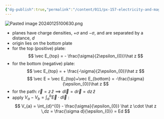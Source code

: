 ```yaml
---
{"dg-publish":true,"permalink":"/content/011/px-157-electricity-and-magnetism/px-157-b-electric-fields/ii-potentials/px-157-b8e-potential-difference-between-two-oppositely-charged-plates/","noteIcon":"1","created":"2025-08-27T13:14:00.312+01:00","updated":"2024-11-26T20:08:34.000+00:00"}
---
```


![Pasted image 20240125100630.png](/img/user/pics/Pasted%20image%2020240125100630.png)
- planes have charge densities, $+\sigma$ and $-\sigma$, and are separated by a distance, $d$
- origin lies on the bottom plate
- for the top (positive) plate:
$$
\vec E_{top} = - \frac{\sigma}{2\epsilon_{0}}\hat z
$$
- for the bottom (negative) plate:
$$
\vec E_{top} = + \frac{-\sigma}{2\epsilon_{0}}\hat z
$$
$$
\vec E = \vec E_{top}+\vec E_{bottom} = -\frac{\sigma}{\epsilon_{0}}\hat z
$$
- for the path: $\vec r = z\,\hat z \implies d\vec l = d\vec r = dz\,\hat z$
- apply $V_{a}-V_{b} = \int_{a}^{b}\vec E \cdot d\vec l$ :
$$
V_{a} = \int_{d}^{0} - \frac{\sigma}{\epsilon_{0}} \hat z \cdot \hat z \,dz = \frac{\sigma d}{\epsilon_{0}} = Ed
$$
